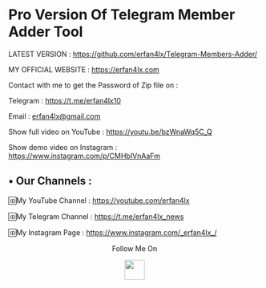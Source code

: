 # Pro Version Of Telegram Member Adder Tool
LATEST VERSION : https://github.com/erfan4lx/Telegram-Members-Adder/

 MY OFFICIAL WEBSITE : https://erfan4lx.com

Contact with me to get the Password of Zip file on :

 Telegram : https://t.me/erfan4lx10
 
 Email : erfan4lx@gmail.com
 
 
Show full video on YouTube : https://youtu.be/bzWnaWq5C_Q

Show demo video on Instagram : https://www.instagram.com/p/CMHbIVnAaFm


## • Our Channels : 

🆔My YouTube Channel : https://youtube.com/erfan4lx

🆔My Telegram Channel : https://t.me/erfan4lx_news

🆔My Instagram Page : https://www.instagram.com/_erfan4lx_/

<p align="center">
  Follow Me On
</p>
<p align="center">
  <a href="https://www.youtube.com/c/erfan4lx?sub_confirmation=1">
    <img src="https://www.iconsdb.com/icons/preview/black/youtube-4-xxl.png" width="40" height="40">
  </a>
</p>
